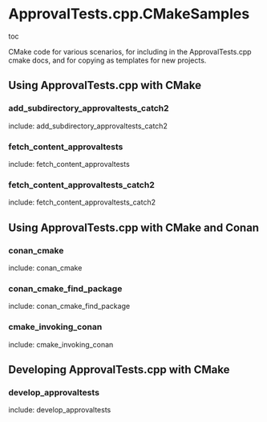 # ApprovalTests.cpp.CMakeSamples

toc

CMake code for various scenarios, for including in the ApprovalTests.cpp cmake docs, and for copying as templates for new projects.  

## Using ApprovalTests.cpp with CMake

### add_subdirectory_approvaltests_catch2

include: add_subdirectory_approvaltests_catch2

### fetch_content_approvaltests

include: fetch_content_approvaltests

### fetch_content_approvaltests_catch2

include: fetch_content_approvaltests_catch2

## Using ApprovalTests.cpp with CMake and Conan

### conan_cmake

include: conan_cmake

### conan_cmake_find_package

include: conan_cmake_find_package

### cmake_invoking_conan

include: cmake_invoking_conan

## Developing ApprovalTests.cpp with CMake

### develop_approvaltests

include: develop_approvaltests

